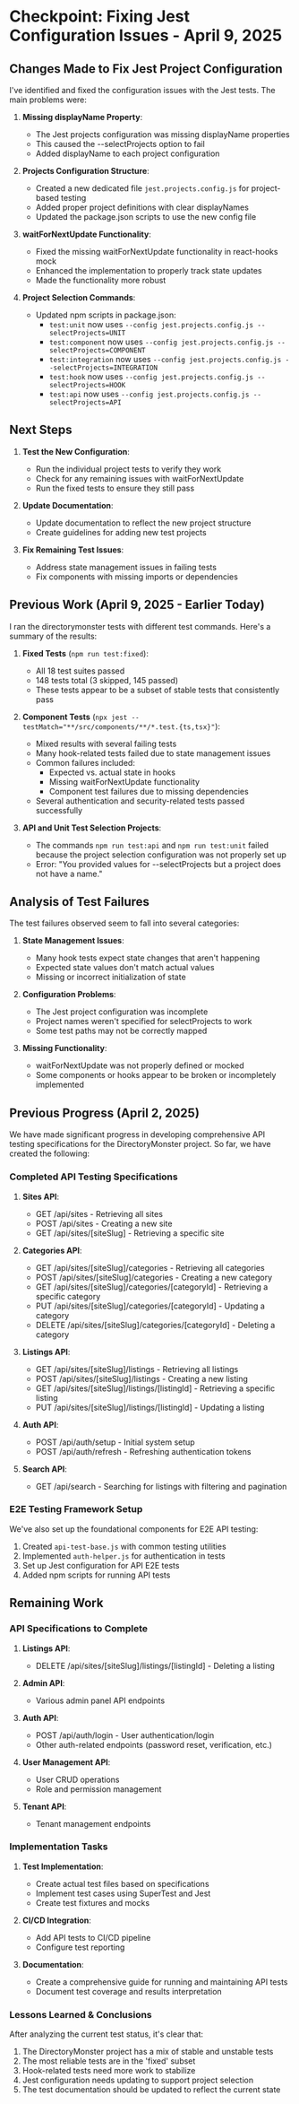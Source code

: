 # Checkpoint: Fixing Jest Configuration Issues - April 9, 2025

## Changes Made to Fix Jest Project Configuration

I've identified and fixed the configuration issues with the Jest tests. The main problems were:

1. **Missing displayName Property**: 
   - The Jest projects configuration was missing displayName properties
   - This caused the --selectProjects option to fail
   - Added displayName to each project configuration

2. **Projects Configuration Structure**:
   - Created a new dedicated file `jest.projects.config.js` for project-based testing
   - Added proper project definitions with clear displayNames
   - Updated the package.json scripts to use the new config file

3. **waitForNextUpdate Functionality**:
   - Fixed the missing waitForNextUpdate functionality in react-hooks mock
   - Enhanced the implementation to properly track state updates
   - Made the functionality more robust

4. **Project Selection Commands**:
   - Updated npm scripts in package.json:
     - `test:unit` now uses `--config jest.projects.config.js --selectProjects=UNIT`
     - `test:component` now uses `--config jest.projects.config.js --selectProjects=COMPONENT`
     - `test:integration` now uses `--config jest.projects.config.js --selectProjects=INTEGRATION`
     - `test:hook` now uses `--config jest.projects.config.js --selectProjects=HOOK`
     - `test:api` now uses `--config jest.projects.config.js --selectProjects=API`

## Next Steps

1. **Test the New Configuration**:
   - Run the individual project tests to verify they work
   - Check for any remaining issues with waitForNextUpdate
   - Run the fixed tests to ensure they still pass

2. **Update Documentation**:
   - Update documentation to reflect the new project structure
   - Create guidelines for adding new test projects

3. **Fix Remaining Test Issues**:
   - Address state management issues in failing tests
   - Fix components with missing imports or dependencies

## Previous Work (April 9, 2025 - Earlier Today)

I ran the directorymonster tests with different test commands. Here's a summary of the results:

1. **Fixed Tests** (`npm run test:fixed`):
   - All 18 test suites passed
   - 148 tests total (3 skipped, 145 passed)
   - These tests appear to be a subset of stable tests that consistently pass

2. **Component Tests** (`npx jest --testMatch="**/src/components/**/*.test.{ts,tsx}"`):
   - Mixed results with several failing tests
   - Many hook-related tests failed due to state management issues
   - Common failures included:
     - Expected vs. actual state in hooks
     - Missing waitForNextUpdate functionality
     - Component test failures due to missing dependencies
   - Several authentication and security-related tests passed successfully

3. **API and Unit Test Selection Projects**:
   - The commands `npm run test:api` and `npm run test:unit` failed because the project selection configuration was not properly set up
   - Error: "You provided values for --selectProjects but a project does not have a name."

## Analysis of Test Failures

The test failures observed seem to fall into several categories:

1. **State Management Issues**:
   - Many hook tests expect state changes that aren't happening
   - Expected state values don't match actual values
   - Missing or incorrect initialization of state

2. **Configuration Problems**:
   - The Jest project configuration was incomplete
   - Project names weren't specified for selectProjects to work
   - Some test paths may not be correctly mapped

3. **Missing Functionality**:
   - waitForNextUpdate was not properly defined or mocked
   - Some components or hooks appear to be broken or incompletely implemented

## Previous Progress (April 2, 2025)

We have made significant progress in developing comprehensive API testing specifications for the DirectoryMonster project. So far, we have created the following:

### Completed API Testing Specifications

1. **Sites API**:
   - GET /api/sites - Retrieving all sites
   - POST /api/sites - Creating a new site
   - GET /api/sites/[siteSlug] - Retrieving a specific site

2. **Categories API**:
   - GET /api/sites/[siteSlug]/categories - Retrieving all categories
   - POST /api/sites/[siteSlug]/categories - Creating a new category
   - GET /api/sites/[siteSlug]/categories/[categoryId] - Retrieving a specific category
   - PUT /api/sites/[siteSlug]/categories/[categoryId] - Updating a category
   - DELETE /api/sites/[siteSlug]/categories/[categoryId] - Deleting a category

3. **Listings API**:
   - GET /api/sites/[siteSlug]/listings - Retrieving all listings
   - POST /api/sites/[siteSlug]/listings - Creating a new listing
   - GET /api/sites/[siteSlug]/listings/[listingId] - Retrieving a specific listing
   - PUT /api/sites/[siteSlug]/listings/[listingId] - Updating a listing

4. **Auth API**:
   - POST /api/auth/setup - Initial system setup
   - POST /api/auth/refresh - Refreshing authentication tokens

5. **Search API**:
   - GET /api/search - Searching for listings with filtering and pagination

### E2E Testing Framework Setup

We've also set up the foundational components for E2E API testing:

1. Created `api-test-base.js` with common testing utilities
2. Implemented `auth-helper.js` for authentication in tests
3. Set up Jest configuration for API E2E tests
4. Added npm scripts for running API tests

## Remaining Work

### API Specifications to Complete

1. **Listings API**:
   - DELETE /api/sites/[siteSlug]/listings/[listingId] - Deleting a listing

2. **Admin API**:
   - Various admin panel API endpoints

3. **Auth API**:
   - POST /api/auth/login - User authentication/login
   - Other auth-related endpoints (password reset, verification, etc.)

4. **User Management API**:
   - User CRUD operations
   - Role and permission management

5. **Tenant API**:
   - Tenant management endpoints

### Implementation Tasks

1. **Test Implementation**:
   - Create actual test files based on specifications
   - Implement test cases using SuperTest and Jest
   - Create test fixtures and mocks

2. **CI/CD Integration**:
   - Add API tests to CI/CD pipeline
   - Configure test reporting

3. **Documentation**:
   - Create a comprehensive guide for running and maintaining API tests
   - Document test coverage and results interpretation

### Lessons Learned & Conclusions

After analyzing the current test status, it's clear that:

1. The DirectoryMonster project has a mix of stable and unstable tests
2. The most reliable tests are in the 'fixed' subset
3. Hook-related tests need more work to stabilize
4. Jest configuration needs updating to support project selection
5. The test documentation should be updated to reflect the current state
